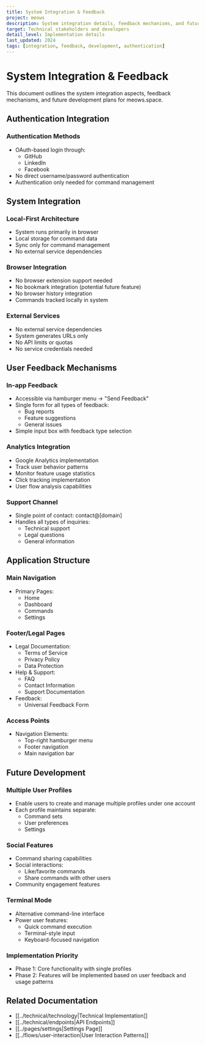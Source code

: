 ```yaml
---
title: System Integration & Feedback
project: meows
description: System integration details, feedback mechanisms, and future development plans
target: Technical stakeholders and developers
detail_level: Implementation details
last_updated: 2024
tags: [integration, feedback, development, authentication]
---
```


# System Integration & Feedback

This document outlines the system integration aspects, feedback mechanisms, and future development plans for meows.space.

## Authentication Integration

### Authentication Methods

- OAuth-based login through:
  - GitHub
  - LinkedIn
  - Facebook
- No direct username/password authentication
- Authentication only needed for command management

## System Integration

### Local-First Architecture

- System runs primarily in browser
- Local storage for command data
- Sync only for command management
- No external service dependencies

### Browser Integration

- No browser extension support needed
- No bookmark integration (potential future feature)
- No browser history integration
- Commands tracked locally in system

### External Services

- No external service dependencies
- System generates URLs only
- No API limits or quotas
- No service credentials needed

## User Feedback Mechanisms

### In-app Feedback

- Accessible via hamburger menu → "Send Feedback"
- Single form for all types of feedback:
  - Bug reports
  - Feature suggestions
  - General issues
- Simple input box with feedback type selection

### Analytics Integration

- Google Analytics implementation
- Track user behavior patterns
- Monitor feature usage statistics
- Click tracking implementation
- User flow analysis capabilities

### Support Channel

- Single point of contact: contact@[domain]
- Handles all types of inquiries:
  - Technical support
  - Legal questions
  - General information

## Application Structure

### Main Navigation

- Primary Pages:
  - Home
  - Dashboard
  - Commands
  - Settings

### Footer/Legal Pages

- Legal Documentation:
  - Terms of Service
  - Privacy Policy
  - Data Protection
- Help & Support:
  - FAQ
  - Contact Information
  - Support Documentation
- Feedback:
  - Universal Feedback Form

### Access Points

- Navigation Elements:
  - Top-right hamburger menu
  - Footer navigation
  - Main navigation bar

## Future Development

### Multiple User Profiles

- Enable users to create and manage multiple profiles under one account
- Each profile maintains separate:
  - Command sets
  - User preferences
  - Settings

### Social Features

- Command sharing capabilities
- Social interactions:
  - Like/favorite commands
  - Share commands with other users
- Community engagement features

### Terminal Mode

- Alternative command-line interface
- Power user features:
  - Quick command execution
  - Terminal-style input
  - Keyboard-focused navigation

### Implementation Priority

- Phase 1: Core functionality with single profiles
- Phase 2: Features will be implemented based on user feedback and usage patterns

## Related Documentation

- [[../technical/technology|Technical Implementation]]
- [[../technical/endpoints|API Endpoints]]
- [[../pages/settings|Settings Page]]
- [[../flows/user-interaction|User Interaction Patterns]] 
